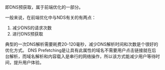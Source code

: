<!--
 * @Description: 对DNS_Prefetch的理解
 * @Author: hetengfei
 * @Github: https://github.com/avrinfly
 * @Date: 2019-08-17 20:53:37
 * @LastEditors: hetengfei
 * @LastEditTime: 2019-08-17 20:53:58
 -->
即DNS预获取，属于前端优化的一部分。

一般来说，在前端优化中与NDS有关的有两点：
1. 减少DNS的请求次数
2. 进行DNS预获取

典型的一次DNS解析需要耗费20-120毫秒，减少DNS解析时间和次数是个很好的优化方式。
DNS Prefetching是让具有此属性的域名不需要用户点击链接就在后台解析，而域名解析和内容载入是串行的网络操作，所以该方式能减少用户等待时间，提升用户体验。